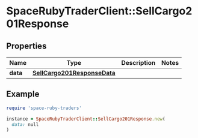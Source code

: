 # SpaceRubyTraderClient::SellCargo201Response

## Properties

| Name | Type | Description | Notes |
| ---- | ---- | ----------- | ----- |
| **data** | [**SellCargo201ResponseData**](SellCargo201ResponseData.md) |  |  |

## Example

```ruby
require 'space-ruby-traders'

instance = SpaceRubyTraderClient::SellCargo201Response.new(
  data: null
)
```


